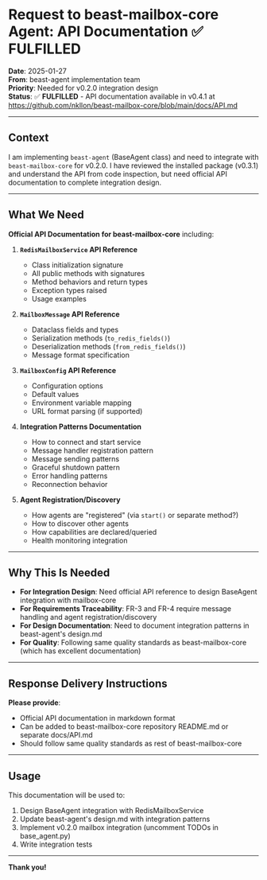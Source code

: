 # Request to beast-mailbox-core Agent: API Documentation ✅ FULFILLED

**Date**: 2025-01-27  
**From**: beast-agent implementation team  
**Priority**: Needed for v0.2.0 integration design  
**Status**: ✅ **FULFILLED** - API documentation available in v0.4.1 at https://github.com/nkllon/beast-mailbox-core/blob/main/docs/API.md

---

## Context

I am implementing `beast-agent` (BaseAgent class) and need to integrate with `beast-mailbox-core` for v0.2.0. I have reviewed the installed package (v0.3.1) and understand the API from code inspection, but need official API documentation to complete integration design.

---

## What We Need

**Official API Documentation for beast-mailbox-core** including:

1. **`RedisMailboxService` API Reference**
   - Class initialization signature
   - All public methods with signatures
   - Method behaviors and return types
   - Exception types raised
   - Usage examples

2. **`MailboxMessage` API Reference**
   - Dataclass fields and types
   - Serialization methods (`to_redis_fields()`)
   - Deserialization methods (`from_redis_fields()`)
   - Message format specification

3. **`MailboxConfig` API Reference**
   - Configuration options
   - Default values
   - Environment variable mapping
   - URL format parsing (if supported)

4. **Integration Patterns Documentation**
   - How to connect and start service
   - Message handler registration pattern
   - Message sending patterns
   - Graceful shutdown pattern
   - Error handling patterns
   - Reconnection behavior

5. **Agent Registration/Discovery**
   - How agents are "registered" (via `start()` or separate method?)
   - How to discover other agents
   - How capabilities are declared/queried
   - Health monitoring integration

---

## Why This Is Needed

- **For Integration Design**: Need official API reference to design BaseAgent integration with mailbox-core
- **For Requirements Traceability**: FR-3 and FR-4 require message handling and agent registration/discovery
- **For Design Documentation**: Need to document integration patterns in beast-agent's design.md
- **For Quality**: Following same quality standards as beast-mailbox-core (which has excellent documentation)

---

## Response Delivery Instructions

**Please provide**:
- Official API documentation in markdown format
- Can be added to beast-mailbox-core repository README.md or separate docs/API.md
- Should follow same quality standards as rest of beast-mailbox-core

---

## Usage

This documentation will be used to:
1. Design BaseAgent integration with RedisMailboxService
2. Update beast-agent's design.md with integration patterns
3. Implement v0.2.0 mailbox integration (uncomment TODOs in base_agent.py)
4. Write integration tests

---

**Thank you!**

